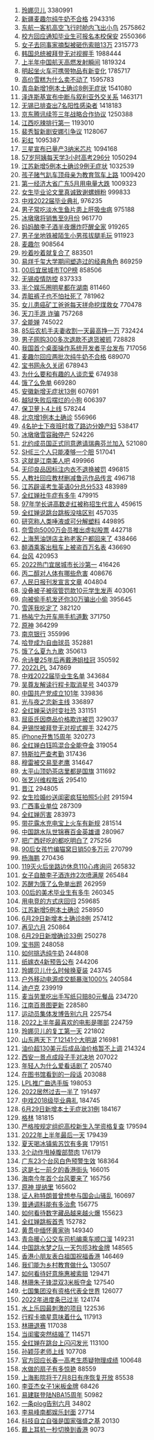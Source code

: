 1. [玲娜贝儿](https://s.weibo.com//weibo?q=%E7%8E%B2%E5%A8%9C%E8%B4%9D%E5%84%BF&Refer=top) 3380991
2. [新疆麦趣尔纯牛奶不合格](https://s.weibo.com//weibo?q=%23%E6%96%B0%E7%96%86%E9%BA%A6%E8%B6%A3%E5%B0%94%E7%BA%AF%E7%89%9B%E5%A5%B6%E4%B8%8D%E5%90%88%E6%A0%BC%23&Refer=top) 2943316
3. [东航一客机高空飞行时舱内飞出小鸟](https://s.weibo.com//weibo?q=%23%E4%B8%9C%E8%88%AA%E4%B8%80%E5%AE%A2%E6%9C%BA%E9%AB%98%E7%A9%BA%E9%A3%9E%E8%A1%8C%E6%97%B6%E8%88%B1%E5%86%85%E9%A3%9E%E5%87%BA%E5%B0%8F%E9%B8%9F%23&Refer=top) 2575862
4. [校方回应通知毕业生可报名本校保安](https://s.weibo.com//weibo?q=%23%E6%A0%A1%E6%96%B9%E5%9B%9E%E5%BA%94%E9%80%9A%E7%9F%A5%E6%AF%95%E4%B8%9A%E7%94%9F%E5%8F%AF%E6%8A%A5%E5%90%8D%E6%9C%AC%E6%A0%A1%E4%BF%9D%E5%AE%89%23&Refer=top) 2550366
5. [女子去同事家摘梨被砸伤索赔13万](https://s.weibo.com//weibo?q=%23%E5%A5%B3%E5%AD%90%E5%8E%BB%E5%90%8C%E4%BA%8B%E5%AE%B6%E6%91%98%E6%A2%A8%E8%A2%AB%E7%A0%B8%E4%BC%A4%E7%B4%A2%E8%B5%9413%E4%B8%87%23&Refer=top) 2315773
6. [韩国总统被拜登无对视握手](https://s.weibo.com//weibo?q=%23%E9%9F%A9%E5%9B%BD%E6%80%BB%E7%BB%9F%E8%A2%AB%E6%8B%9C%E7%99%BB%E6%97%A0%E5%AF%B9%E8%A7%86%E6%8F%A1%E6%89%8B%23&Refer=top) 1988444
7. [上半年中国航天高燃发射瞬间](https://s.weibo.com//weibo?q=%23%E4%B8%8A%E5%8D%8A%E5%B9%B4%E4%B8%AD%E5%9B%BD%E8%88%AA%E5%A4%A9%E9%AB%98%E7%87%83%E5%8F%91%E5%B0%84%E7%9E%AC%E9%97%B4%23&Refer=top) 1819324
8. [明起坐火车可携带物品有新变化](https://s.weibo.com//weibo?q=%23%E6%98%8E%E8%B5%B7%E5%9D%90%E7%81%AB%E8%BD%A6%E5%8F%AF%E6%90%BA%E5%B8%A6%E7%89%A9%E5%93%81%E6%9C%89%E6%96%B0%E5%8F%98%E5%8C%96%23&Refer=top) 1785717
9. [高价雪糕为什么卖不动了](https://s.weibo.com//weibo?q=%23%E9%AB%98%E4%BB%B7%E9%9B%AA%E7%B3%95%E4%B8%BA%E4%BB%80%E4%B9%88%E5%8D%96%E4%B8%8D%E5%8A%A8%E4%BA%86%23&Refer=top) 1595783
10. [青岛新增1例本土确诊8例无症状](https://s.weibo.com//weibo?q=%23%E9%9D%92%E5%B2%9B%E6%96%B0%E5%A2%9E1%E4%BE%8B%E6%9C%AC%E5%9C%9F%E7%A1%AE%E8%AF%8A8%E4%BE%8B%E6%97%A0%E7%97%87%E7%8A%B6%23&Refer=top) 1541080
11. [泽连斯基宣布中断与叙利亚外交关系](https://s.weibo.com//weibo?q=%23%E6%B3%BD%E8%BF%9E%E6%96%AF%E5%9F%BA%E5%AE%A3%E5%B8%83%E4%B8%AD%E6%96%AD%E4%B8%8E%E5%8F%99%E5%88%A9%E4%BA%9A%E5%A4%96%E4%BA%A4%E5%85%B3%E7%B3%BB%23&Refer=top) 1463171
12. [无锡已排查出7名阳性感染者](https://s.weibo.com//weibo?q=%23%E6%97%A0%E9%94%A1%E5%B7%B2%E6%8E%92%E6%9F%A5%E5%87%BA7%E5%90%8D%E9%98%B3%E6%80%A7%E6%84%9F%E6%9F%93%E8%80%85%23&Refer=top) 1418183
13. [京东腾讯续签三年战略合作协议](https://s.weibo.com//weibo?q=%23%E4%BA%AC%E4%B8%9C%E8%85%BE%E8%AE%AF%E7%BB%AD%E7%AD%BE%E4%B8%89%E5%B9%B4%E6%88%98%E7%95%A5%E5%90%88%E4%BD%9C%E5%8D%8F%E8%AE%AE%23&Refer=top) 1250388
14. [江西吃辣排行第一](https://s.weibo.com//weibo?q=%23%E6%B1%9F%E8%A5%BF%E5%90%83%E8%BE%A3%E6%8E%92%E8%A1%8C%E7%AC%AC%E4%B8%80%23&Refer=top) 1193010
15. [裴秀智新剧安娜引争议](https://s.weibo.com//weibo?q=%23%E8%A3%B4%E7%A7%80%E6%99%BA%E6%96%B0%E5%89%A7%E5%AE%89%E5%A8%9C%E5%BC%95%E4%BA%89%E8%AE%AE%23&Refer=top) 1128067
16. [彩虹](https://s.weibo.com//weibo?q=%23%E5%BD%A9%E8%99%B9%23&Refer=top) 1095387
17. [三星宣布已量产3纳米芯片](https://s.weibo.com//weibo?q=%23%E4%B8%89%E6%98%9F%E5%AE%A3%E5%B8%83%E5%B7%B2%E9%87%8F%E4%BA%A73%E7%BA%B3%E7%B1%B3%E8%8A%AF%E7%89%87%23&Refer=top) 1094168
18. [57岁阿姨每天学3小时高考296分](https://s.weibo.com//weibo?q=%2357%E5%B2%81%E9%98%BF%E5%A7%A8%E6%AF%8F%E5%A4%A9%E5%AD%A63%E5%B0%8F%E6%97%B6%E9%AB%98%E8%80%83296%E5%88%86%23&Refer=top) 1050294
19. [江苏新增5例本土确诊9例无症状](https://s.weibo.com//weibo?q=%23%E6%B1%9F%E8%8B%8F%E6%96%B0%E5%A2%9E5%E4%BE%8B%E6%9C%AC%E5%9C%9F%E7%A1%AE%E8%AF%8A9%E4%BE%8B%E6%97%A0%E7%97%87%E7%8A%B6%23&Refer=top) 1032539
20. [孩子赌气趴车顶母亲为教育驾车上路](https://s.weibo.com//weibo?q=%23%E5%AD%A9%E5%AD%90%E8%B5%8C%E6%B0%94%E8%B6%B4%E8%BD%A6%E9%A1%B6%E6%AF%8D%E4%BA%B2%E4%B8%BA%E6%95%99%E8%82%B2%E9%A9%BE%E8%BD%A6%E4%B8%8A%E8%B7%AF%23&Refer=top) 1009420
21. [第一经济大省广东5月用电量大跌](https://s.weibo.com//weibo?q=%23%E7%AC%AC%E4%B8%80%E7%BB%8F%E6%B5%8E%E5%A4%A7%E7%9C%81%E5%B9%BF%E4%B8%9C5%E6%9C%88%E7%94%A8%E7%94%B5%E9%87%8F%E5%A4%A7%E8%B7%8C%23&Refer=top) 1009323
22. [女生毕业论文里真诚致谢螺蛳粉](https://s.weibo.com//weibo?q=%23%E5%A5%B3%E7%94%9F%E6%AF%95%E4%B8%9A%E8%AE%BA%E6%96%87%E9%87%8C%E7%9C%9F%E8%AF%9A%E8%87%B4%E8%B0%A2%E8%9E%BA%E8%9B%B3%E7%B2%89%23&Refer=top) 999833
23. [中戏2022届毕业典礼](https://s.weibo.com//weibo?q=%23%E4%B8%AD%E6%88%8F2022%E5%B1%8A%E6%AF%95%E4%B8%9A%E5%85%B8%E7%A4%BC%23&Refer=top) 976235
24. [男子常吃淡水生鱼片患上肝吸虫病](https://s.weibo.com//weibo?q=%23%E7%94%B7%E5%AD%90%E5%B8%B8%E5%90%83%E6%B7%A1%E6%B0%B4%E7%94%9F%E9%B1%BC%E7%89%87%E6%82%A3%E4%B8%8A%E8%82%9D%E5%90%B8%E8%99%AB%E7%97%85%23&Refer=top) 975188
25. [冰墩墩将销售至9月份](https://s.weibo.com//weibo?q=%23%E5%86%B0%E5%A2%A9%E5%A2%A9%E5%B0%86%E9%94%80%E5%94%AE%E8%87%B39%E6%9C%88%E4%BB%BD%23&Refer=top) 961770
26. [妈妈酿李子酒半夜爆炸吓醒全家](https://s.weibo.com//weibo?q=%23%E5%A6%88%E5%A6%88%E9%85%BF%E6%9D%8E%E5%AD%90%E9%85%92%E5%8D%8A%E5%A4%9C%E7%88%86%E7%82%B8%E5%90%93%E9%86%92%E5%85%A8%E5%AE%B6%23&Refer=top) 919265
27. [男子坐地铁被陌生小男孩拔腿毛玩](https://s.weibo.com//weibo?q=%23%E7%94%B7%E5%AD%90%E5%9D%90%E5%9C%B0%E9%93%81%E8%A2%AB%E9%99%8C%E7%94%9F%E5%B0%8F%E7%94%B7%E5%AD%A9%E6%8B%94%E8%85%BF%E6%AF%9B%E7%8E%A9%23&Refer=top) 911923
28. [麦趣尔](https://s.weibo.com//weibo?q=%23%E9%BA%A6%E8%B6%A3%E5%B0%94%23&Refer=top) 908564
29. [吵着吵着就复合了](https://s.weibo.com//weibo?q=%23%E5%90%B5%E7%9D%80%E5%90%B5%E7%9D%80%E5%B0%B1%E5%A4%8D%E5%90%88%E4%BA%86%23&Refer=top) 883501
30. [易烊千玺大学期间塑造过的经典角色](https://s.weibo.com//weibo?q=%23%E6%98%93%E7%83%8A%E5%8D%83%E7%8E%BA%E5%A4%A7%E5%AD%A6%E6%9C%9F%E9%97%B4%E5%A1%91%E9%80%A0%E8%BF%87%E7%9A%84%E7%BB%8F%E5%85%B8%E8%A7%92%E8%89%B2%23&Refer=top) 869259
31. [00后宜居城市TOP榜](https://s.weibo.com//weibo?q=%2300%E5%90%8E%E5%AE%9C%E5%B1%85%E5%9F%8E%E5%B8%82TOP%E6%A6%9C%23&Refer=top) 858506
32. [无锡疫情防控](https://s.weibo.com//weibo?q=%23%E6%97%A0%E9%94%A1%E7%96%AB%E6%83%85%E9%98%B2%E6%8E%A7%23&Refer=top) 837333
33. [半个娱乐圈明星都在湖南](https://s.weibo.com//weibo?q=%23%E5%8D%8A%E4%B8%AA%E5%A8%B1%E4%B9%90%E5%9C%88%E6%98%8E%E6%98%9F%E9%83%BD%E5%9C%A8%E6%B9%96%E5%8D%97%23&Refer=top) 811460
34. [弄脏裤子也不怕社死了](https://s.weibo.com//weibo?q=%23%E5%BC%84%E8%84%8F%E8%A3%A4%E5%AD%90%E4%B9%9F%E4%B8%8D%E6%80%95%E7%A4%BE%E6%AD%BB%E4%BA%86%23&Refer=top) 781962
35. [女儿患癌矿工爸爸每天拼命挖煤救女](https://s.weibo.com//weibo?q=%E5%A5%B3%E5%84%BF%E6%82%A3%E7%99%8C%E7%9F%BF%E5%B7%A5%E7%88%B8%E7%88%B8%E6%AF%8F%E5%A4%A9%E6%8B%BC%E5%91%BD%E6%8C%96%E7%85%A4%E6%95%91%E5%A5%B3&Refer=top) 770478
36. [天刀手游 诈骗](https://s.weibo.com//weibo?q=%E5%A4%A9%E5%88%80%E6%89%8B%E6%B8%B8%20%E8%AF%88%E9%AA%97&Refer=top) 757268
37. [全能婵](https://s.weibo.com//weibo?q=%E5%85%A8%E8%83%BD%E5%A9%B5&Refer=top) 745022
38. [85后农机手夫妻收割一天最高挣一万](https://s.weibo.com//weibo?q=%2385%E5%90%8E%E5%86%9C%E6%9C%BA%E6%89%8B%E5%A4%AB%E5%A6%BB%E6%94%B6%E5%89%B2%E4%B8%80%E5%A4%A9%E6%9C%80%E9%AB%98%E6%8C%A3%E4%B8%80%E4%B8%87%23&Refer=top) 732424
39. [男子网购300多次退款不退货被抓](https://s.weibo.com//weibo?q=%23%E7%94%B7%E5%AD%90%E7%BD%91%E8%B4%AD300%E5%A4%9A%E6%AC%A1%E9%80%80%E6%AC%BE%E4%B8%8D%E9%80%80%E8%B4%A7%E8%A2%AB%E6%8A%93%23&Refer=top) 728828
40. [我国首个桌面操作系统开发者平台发布](https://s.weibo.com//weibo?q=%23%E6%88%91%E5%9B%BD%E9%A6%96%E4%B8%AA%E6%A1%8C%E9%9D%A2%E6%93%8D%E4%BD%9C%E7%B3%BB%E7%BB%9F%E5%BC%80%E5%8F%91%E8%80%85%E5%B9%B3%E5%8F%B0%E5%8F%91%E5%B8%83%23&Refer=top) 717056
41. [麦趣尔回应两批次纯牛奶不合格](https://s.weibo.com//weibo?q=%23%E9%BA%A6%E8%B6%A3%E5%B0%94%E5%9B%9E%E5%BA%94%E4%B8%A4%E6%89%B9%E6%AC%A1%E7%BA%AF%E7%89%9B%E5%A5%B6%E4%B8%8D%E5%90%88%E6%A0%BC%23&Refer=top) 689070
42. [宝书网永久关闭](https://s.weibo.com//weibo?q=%23%E5%AE%9D%E4%B9%A6%E7%BD%91%E6%B0%B8%E4%B9%85%E5%85%B3%E9%97%AD%23&Refer=top) 678943
43. [为什么要和有趣的人谈恋爱](https://s.weibo.com//weibo?q=%23%E4%B8%BA%E4%BB%80%E4%B9%88%E8%A6%81%E5%92%8C%E6%9C%89%E8%B6%A3%E7%9A%84%E4%BA%BA%E8%B0%88%E6%81%8B%E7%88%B1%23&Refer=top) 674938
44. [饿了么免单](https://s.weibo.com//weibo?q=%E9%A5%BF%E4%BA%86%E4%B9%88%E5%85%8D%E5%8D%95&Refer=top) 669280
45. [安徽新增无症状13例](https://s.weibo.com//weibo?q=%23%E5%AE%89%E5%BE%BD%E6%96%B0%E5%A2%9E%E6%97%A0%E7%97%87%E7%8A%B613%E4%BE%8B%23&Refer=top) 607691
46. [越狱失败后摆烂的小狗](https://s.weibo.com//weibo?q=%23%E8%B6%8A%E7%8B%B1%E5%A4%B1%E8%B4%A5%E5%90%8E%E6%91%86%E7%83%82%E7%9A%84%E5%B0%8F%E7%8B%97%23&Refer=top) 606397
47. [保卫萝卜4上线](https://s.weibo.com//weibo?q=%23%E4%BF%9D%E5%8D%AB%E8%90%9D%E5%8D%9C4%E4%B8%8A%E7%BA%BF%23&Refer=top) 578244
48. [北京增1例本土确诊](https://s.weibo.com//weibo?q=%23%E5%8C%97%E4%BA%AC%E5%A2%9E1%E4%BE%8B%E6%9C%AC%E5%9C%9F%E7%A1%AE%E8%AF%8A%23&Refer=top) 556966
49. [4名护士下夜班时救了路边分娩产妇](https://s.weibo.com//weibo?q=%234%E5%90%8D%E6%8A%A4%E5%A3%AB%E4%B8%8B%E5%A4%9C%E7%8F%AD%E6%97%B6%E6%95%91%E4%BA%86%E8%B7%AF%E8%BE%B9%E5%88%86%E5%A8%A9%E4%BA%A7%E5%A6%87%23&Refer=top) 538417
50. [冰墩墩雪容融停产](https://s.weibo.com//weibo?q=%23%E5%86%B0%E5%A2%A9%E5%A2%A9%E9%9B%AA%E5%AE%B9%E8%9E%8D%E5%81%9C%E4%BA%A7%23&Refer=top) 524226
51. [北约成员国正式同意邀请瑞典芬兰加入](https://s.weibo.com//weibo?q=%23%E5%8C%97%E7%BA%A6%E6%88%90%E5%91%98%E5%9B%BD%E6%AD%A3%E5%BC%8F%E5%90%8C%E6%84%8F%E9%82%80%E8%AF%B7%E7%91%9E%E5%85%B8%E8%8A%AC%E5%85%B0%E5%8A%A0%E5%85%A5%23&Refer=top) 521080
52. [SHE三个人只能凑够一个胆](https://s.weibo.com//weibo?q=%23SHE%E4%B8%89%E4%B8%AA%E4%BA%BA%E5%8F%AA%E8%83%BD%E5%87%91%E5%A4%9F%E4%B8%80%E4%B8%AA%E8%83%86%23&Refer=top) 517041
53. [这就是江南美人吧](https://s.weibo.com//weibo?q=%23%E8%BF%99%E5%B0%B1%E6%98%AF%E6%B1%9F%E5%8D%97%E7%BE%8E%E4%BA%BA%E5%90%A7%23&Refer=top) 499966
54. [无印良品因标注内衣不退换被罚](https://s.weibo.com//weibo?q=%23%E6%97%A0%E5%8D%B0%E8%89%AF%E5%93%81%E5%9B%A0%E6%A0%87%E6%B3%A8%E5%86%85%E8%A1%A3%E4%B8%8D%E9%80%80%E6%8D%A2%E8%A2%AB%E7%BD%9A%23&Refer=top) 496815
55. [人教社回应教材删减鲁迅作品传言](https://s.weibo.com//weibo?q=%23%E4%BA%BA%E6%95%99%E7%A4%BE%E5%9B%9E%E5%BA%94%E6%95%99%E6%9D%90%E5%88%A0%E5%87%8F%E9%B2%81%E8%BF%85%E4%BD%9C%E5%93%81%E4%BC%A0%E8%A8%80%23&Refer=top) 496718
56. [江苏辟谣考生英语0分总分533](https://s.weibo.com//weibo?q=%23%E6%B1%9F%E8%8B%8F%E8%BE%9F%E8%B0%A3%E8%80%83%E7%94%9F%E8%8B%B1%E8%AF%AD0%E5%88%86%E6%80%BB%E5%88%86533%23&Refer=top) 483989
57. [全红婵社牛症有多牛](https://s.weibo.com//weibo?q=%23%E5%85%A8%E7%BA%A2%E5%A9%B5%E7%A4%BE%E7%89%9B%E7%97%87%E6%9C%89%E5%A4%9A%E7%89%9B%23&Refer=top) 479915
58. [97年学长讲高数走红被称招生代言人](https://s.weibo.com//weibo?q=%2397%E5%B9%B4%E5%AD%A6%E9%95%BF%E8%AE%B2%E9%AB%98%E6%95%B0%E8%B5%B0%E7%BA%A2%E8%A2%AB%E7%A7%B0%E6%8B%9B%E7%94%9F%E4%BB%A3%E8%A8%80%E4%BA%BA%23&Refer=top) 459615
59. [全红婵说跳台跳板没啥区别](https://s.weibo.com//weibo?q=%23%E5%85%A8%E7%BA%A2%E5%A9%B5%E8%AF%B4%E8%B7%B3%E5%8F%B0%E8%B7%B3%E6%9D%BF%E6%B2%A1%E5%95%A5%E5%8C%BA%E5%88%AB%23&Refer=top) 457035
60. [研究称人类唾液或可分解塑料](https://s.weibo.com//weibo?q=%23%E7%A0%94%E7%A9%B6%E7%A7%B0%E4%BA%BA%E7%B1%BB%E5%94%BE%E6%B6%B2%E6%88%96%E5%8F%AF%E5%88%86%E8%A7%A3%E5%A1%91%E6%96%99%23&Refer=top) 449895
61. [奈雪向5000万会员推出虚拟股票](https://s.weibo.com//weibo?q=%23%E5%A5%88%E9%9B%AA%E5%90%915000%E4%B8%87%E4%BC%9A%E5%91%98%E6%8E%A8%E5%87%BA%E8%99%9A%E6%8B%9F%E8%82%A1%E7%A5%A8%23&Refer=top) 442718
62. [上海葱油饼店主称老客户都回来了](https://s.weibo.com//weibo?q=%23%E4%B8%8A%E6%B5%B7%E8%91%B1%E6%B2%B9%E9%A5%BC%E5%BA%97%E4%B8%BB%E7%A7%B0%E8%80%81%E5%AE%A2%E6%88%B7%E9%83%BD%E5%9B%9E%E6%9D%A5%E4%BA%86%23&Refer=top) 438466
63. [醉酒乘客出租车上被盗百万名表](https://s.weibo.com//weibo?q=%23%E9%86%89%E9%85%92%E4%B9%98%E5%AE%A2%E5%87%BA%E7%A7%9F%E8%BD%A6%E4%B8%8A%E8%A2%AB%E7%9B%97%E7%99%BE%E4%B8%87%E5%90%8D%E8%A1%A8%23&Refer=top) 436690
64. [台风](https://s.weibo.com//weibo?q=%23%E5%8F%B0%E9%A3%8E%23&Refer=top) 420953
65. [2022热门宜居城市长沙第一](https://s.weibo.com//weibo?q=%232022%E7%83%AD%E9%97%A8%E5%AE%9C%E5%B1%85%E5%9F%8E%E5%B8%82%E9%95%BF%E6%B2%99%E7%AC%AC%E4%B8%80%23&Refer=top) 416426
66. [丙二醇对人体有哪些危害](https://s.weibo.com//weibo?q=%23%E4%B8%99%E4%BA%8C%E9%86%87%E5%AF%B9%E4%BA%BA%E4%BD%93%E6%9C%89%E5%93%AA%E4%BA%9B%E5%8D%B1%E5%AE%B3%23&Refer=top) 408676
67. [人民日报刊发宣言文章](https://s.weibo.com//weibo?q=%23%E4%BA%BA%E6%B0%91%E6%97%A5%E6%8A%A5%E5%88%8A%E5%8F%91%E5%AE%A3%E8%A8%80%E6%96%87%E7%AB%A0%23&Refer=top) 404804
68. [没叠被子被宿管罚款10元学生发声](https://s.weibo.com//weibo?q=%23%E6%B2%A1%E5%8F%A0%E8%A2%AB%E5%AD%90%E8%A2%AB%E5%AE%BF%E7%AE%A1%E7%BD%9A%E6%AC%BE10%E5%85%83%E5%AD%A6%E7%94%9F%E5%8F%91%E5%A3%B0%23&Refer=top) 403061
69. [向被偷手机发还你30万骗出小偷](https://s.weibo.com//weibo?q=%23%E5%90%91%E8%A2%AB%E5%81%B7%E6%89%8B%E6%9C%BA%E5%8F%91%E8%BF%98%E4%BD%A030%E4%B8%87%E9%AA%97%E5%87%BA%E5%B0%8F%E5%81%B7%23&Refer=top) 395645
70. [雪莲我吃定了](https://s.weibo.com//weibo?q=%23%E9%9B%AA%E8%8E%B2%E6%88%91%E5%90%83%E5%AE%9A%E4%BA%86%23&Refer=top) 382120
71. [杨祐宁为开车用手机道歉](https://s.weibo.com//weibo?q=%23%E6%9D%A8%E7%A5%90%E5%AE%81%E4%B8%BA%E5%BC%80%E8%BD%A6%E7%94%A8%E6%89%8B%E6%9C%BA%E9%81%93%E6%AD%89%23&Refer=top) 371750
72. [原神](https://s.weibo.com//weibo?q=%23%E5%8E%9F%E7%A5%9E%23&Refer=top) 364299
73. [南京银行](https://s.weibo.com//weibo?q=%E5%8D%97%E4%BA%AC%E9%93%B6%E8%A1%8C&Refer=top) 355996
74. [哈登成为自由球员](https://s.weibo.com//weibo?q=%23%E5%93%88%E7%99%BB%E6%88%90%E4%B8%BA%E8%87%AA%E7%94%B1%E7%90%83%E5%91%98%23&Refer=top) 352881
75. [饿了么夏九九歌](https://s.weibo.com//weibo?q=%23%E9%A5%BF%E4%BA%86%E4%B9%88%E5%A4%8F%E4%B9%9D%E4%B9%9D%E6%AD%8C%23&Refer=top) 350613
76. [佘诗曼25年后再戴港姐桂冠](https://s.weibo.com//weibo?q=%23%E4%BD%98%E8%AF%97%E6%9B%BC25%E5%B9%B4%E5%90%8E%E5%86%8D%E6%88%B4%E6%B8%AF%E5%A7%90%E6%A1%82%E5%86%A0%23&Refer=top) 350592
77. [2022LPL](https://s.weibo.com//weibo?q=2022LPL&Refer=top) 347869
78. [中戏2022届毕业生名单](https://s.weibo.com//weibo?q=%23%E4%B8%AD%E6%88%8F2022%E5%B1%8A%E6%AF%95%E4%B8%9A%E7%94%9F%E5%90%8D%E5%8D%95%23&Refer=top) 343684
79. [吴尊友解读行程卡取消星号](https://s.weibo.com//weibo?q=%23%E5%90%B4%E5%B0%8A%E5%8F%8B%E8%A7%A3%E8%AF%BB%E8%A1%8C%E7%A8%8B%E5%8D%A1%E5%8F%96%E6%B6%88%E6%98%9F%E5%8F%B7%23&Refer=top) 340379
80. [中国共产党成立101年](https://s.weibo.com//weibo?q=%E4%B8%AD%E5%9B%BD%E5%85%B1%E4%BA%A7%E5%85%9A%E6%88%90%E7%AB%8B101%E5%B9%B4&Refer=top) 339836
81. [光与夜之恋新主线](https://s.weibo.com//weibo?q=%E5%85%89%E4%B8%8E%E5%A4%9C%E4%B9%8B%E6%81%8B%E6%96%B0%E4%B8%BB%E7%BA%BF&Refer=top) 336897
82. [全红婵采访时变社恐](https://s.weibo.com//weibo?q=%23%E5%85%A8%E7%BA%A2%E5%A9%B5%E9%87%87%E8%AE%BF%E6%97%B6%E5%8F%98%E7%A4%BE%E6%81%90%23&Refer=top) 331151
83. [屈臣氏因商品价格欺诈被罚](https://s.weibo.com//weibo?q=%23%E5%B1%88%E8%87%A3%E6%B0%8F%E5%9B%A0%E5%95%86%E5%93%81%E4%BB%B7%E6%A0%BC%E6%AC%BA%E8%AF%88%E8%A2%AB%E7%BD%9A%23&Refer=top) 329037
84. [尹锡悦被拜登无对视式握手](https://s.weibo.com//weibo?q=%23%E5%B0%B9%E9%94%A1%E6%82%A6%E8%A2%AB%E6%8B%9C%E7%99%BB%E6%97%A0%E5%AF%B9%E8%A7%86%E5%BC%8F%E6%8F%A1%E6%89%8B%23&Refer=top) 324275
85. [iPhone开售15周年](https://s.weibo.com//weibo?q=%23iPhone%E5%BC%80%E5%94%AE15%E5%91%A8%E5%B9%B4%23&Refer=top) 320273
86. [全红婵白钰鸣混合全能夺金](https://s.weibo.com//weibo?q=%23%E5%85%A8%E7%BA%A2%E5%A9%B5%E7%99%BD%E9%92%B0%E9%B8%A3%E6%B7%B7%E5%90%88%E5%85%A8%E8%83%BD%E5%A4%BA%E9%87%91%23&Refer=top) 319054
87. [特斯拉严查考勤](https://s.weibo.com//weibo?q=%23%E7%89%B9%E6%96%AF%E6%8B%89%E4%B8%A5%E6%9F%A5%E8%80%83%E5%8B%A4%23&Refer=top) 317436
88. [穆雷被交易至老鹰](https://s.weibo.com//weibo?q=%23%E7%A9%86%E9%9B%B7%E8%A2%AB%E4%BA%A4%E6%98%93%E8%87%B3%E8%80%81%E9%B9%B0%23&Refer=top) 314647
89. [太平山顶奶茶店里都是国旗](https://s.weibo.com//weibo?q=%23%E5%A4%AA%E5%B9%B3%E5%B1%B1%E9%A1%B6%E5%A5%B6%E8%8C%B6%E5%BA%97%E9%87%8C%E9%83%BD%E6%98%AF%E5%9B%BD%E6%97%97%23&Refer=top) 311692
90. [张艺兴维权胜诉](https://s.weibo.com//weibo?q=%23%E5%BC%A0%E8%89%BA%E5%85%B4%E7%BB%B4%E6%9D%83%E8%83%9C%E8%AF%89%23&Refer=top) 295410
91. [晋江](https://s.weibo.com//weibo?q=%E6%99%8B%E6%B1%9F&Refer=top) 294805
92. [女生捡婚纱送闺密疯狂拍照5小时](https://s.weibo.com//weibo?q=%23%E5%A5%B3%E7%94%9F%E6%8D%A1%E5%A9%9A%E7%BA%B1%E9%80%81%E9%97%BA%E5%AF%86%E7%96%AF%E7%8B%82%E6%8B%8D%E7%85%A75%E5%B0%8F%E6%97%B6%23&Refer=top) 291594
93. [广西事业单位](https://s.weibo.com//weibo?q=%E5%B9%BF%E8%A5%BF%E4%BA%8B%E4%B8%9A%E5%8D%95%E4%BD%8D&Refer=top) 287309
94. [全红婵厉害](https://s.weibo.com//weibo?q=%23%E5%85%A8%E7%BA%A2%E5%A9%B5%E5%8E%89%E5%AE%B3%23&Refer=top) 283973
95. [带花露水充电宝上火车有新规](https://s.weibo.com//weibo?q=%23%E5%B8%A6%E8%8A%B1%E9%9C%B2%E6%B0%B4%E5%85%85%E7%94%B5%E5%AE%9D%E4%B8%8A%E7%81%AB%E8%BD%A6%E6%9C%89%E6%96%B0%E8%A7%84%23&Refer=top) 281514
96. [中国跳水队世锦赛百金英雄谱](https://s.weibo.com//weibo?q=%23%E4%B8%AD%E5%9B%BD%E8%B7%B3%E6%B0%B4%E9%98%9F%E4%B8%96%E9%94%A6%E8%B5%9B%E7%99%BE%E9%87%91%E8%8B%B1%E9%9B%84%E8%B0%B1%23&Refer=top) 280967
97. [把广西好吃的都吃明白了](https://s.weibo.com//weibo?q=%23%E6%8A%8A%E5%B9%BF%E8%A5%BF%E5%A5%BD%E5%90%83%E7%9A%84%E9%83%BD%E5%90%83%E6%98%8E%E7%99%BD%E4%BA%86%23&Refer=top) 275256
98. [90后女孩竹编猫窝日销50多万元](https://s.weibo.com//weibo?q=%2390%E5%90%8E%E5%A5%B3%E5%AD%A9%E7%AB%B9%E7%BC%96%E7%8C%AB%E7%AA%9D%E6%97%A5%E9%94%8050%E5%A4%9A%E4%B8%87%E5%85%83%23&Refer=top) 270799
99. [杨海鹏](https://s.weibo.com//weibo?q=%E6%9D%A8%E6%B5%B7%E9%B9%8F&Refer=top) 270436
100. [119灭火后坐路边休息110心疼询问](https://s.weibo.com//weibo?q=%23119%E7%81%AD%E7%81%AB%E5%90%8E%E5%9D%90%E8%B7%AF%E8%BE%B9%E4%BC%91%E6%81%AF110%E5%BF%83%E7%96%BC%E8%AF%A2%E9%97%AE%23&Refer=top) 265832
101. [女子自酿李子酒连炸2次喷满屋](https://s.weibo.com//weibo?q=%23%E5%A5%B3%E5%AD%90%E8%87%AA%E9%85%BF%E6%9D%8E%E5%AD%90%E9%85%92%E8%BF%9E%E7%82%B82%E6%AC%A1%E5%96%B7%E6%BB%A1%E5%B1%8B%23&Refer=top) 265484
102. [苏醒为饿了么免单出题](https://s.weibo.com//weibo?q=%23%E8%8B%8F%E9%86%92%E4%B8%BA%E9%A5%BF%E4%BA%86%E4%B9%88%E5%85%8D%E5%8D%95%E5%87%BA%E9%A2%98%23&Refer=top) 262959
103. [00后的美术毕业生有多牛](https://s.weibo.com//weibo?q=%2300%E5%90%8E%E7%9A%84%E7%BE%8E%E6%9C%AF%E6%AF%95%E4%B8%9A%E7%94%9F%E6%9C%89%E5%A4%9A%E7%89%9B%23&Refer=top) 260345
104. [用电竞的方式庆回归](https://s.weibo.com//weibo?q=%23%E7%94%A8%E7%94%B5%E7%AB%9E%E7%9A%84%E6%96%B9%E5%BC%8F%E5%BA%86%E5%9B%9E%E5%BD%92%23&Refer=top) 259685
105. [江苏新增5例本土确诊](https://s.weibo.com//weibo?q=%23%E6%B1%9F%E8%8B%8F%E6%96%B0%E5%A2%9E5%E4%BE%8B%E6%9C%AC%E5%9C%9F%E7%A1%AE%E8%AF%8A%23&Refer=top) 258950
106. [6月29日新增本土确诊8例](https://s.weibo.com//weibo?q=%236%E6%9C%8829%E6%97%A5%E6%96%B0%E5%A2%9E%E6%9C%AC%E5%9C%9F%E7%A1%AE%E8%AF%8A8%E4%BE%8B%23&Refer=top) 257412
107. [再见六月](https://s.weibo.com//weibo?q=%E5%86%8D%E8%A7%81%E5%85%AD%E6%9C%88&Refer=top) 250864
108. [6月29日新增确诊33例](https://s.weibo.com//weibo?q=6%E6%9C%8829%E6%97%A5%E6%96%B0%E5%A2%9E%E7%A1%AE%E8%AF%8A33%E4%BE%8B&Refer=top) 250278
109. [宝书网](https://s.weibo.com//weibo?q=%E5%AE%9D%E4%B9%A6%E7%BD%91&Refer=top) 248058
110. [如何挑选纯牛奶](https://s.weibo.com//weibo?q=%23%E5%A6%82%E4%BD%95%E6%8C%91%E9%80%89%E7%BA%AF%E7%89%9B%E5%A5%B6%23&Refer=top) 244808
111. [纸嫁衣4新预告公布](https://s.weibo.com//weibo?q=%23%E7%BA%B8%E5%AB%81%E8%A1%A34%E6%96%B0%E9%A2%84%E5%91%8A%E5%85%AC%E5%B8%83%23&Refer=top) 244206
112. [玲娜贝儿什么时候换夏装](https://s.weibo.com//weibo?q=%23%E7%8E%B2%E5%A8%9C%E8%B4%9D%E5%84%BF%E4%BB%80%E4%B9%88%E6%97%B6%E5%80%99%E6%8D%A2%E5%A4%8F%E8%A3%85%23&Refer=top) 243745
113. [户外移动电源成交额暴涨1000%](https://s.weibo.com//weibo?q=%23%E6%88%B7%E5%A4%96%E7%A7%BB%E5%8A%A8%E7%94%B5%E6%BA%90%E6%88%90%E4%BA%A4%E9%A2%9D%E6%9A%B4%E6%B6%A81000%25%23&Refer=top) 240584
114. [迪卢克](https://s.weibo.com//weibo?q=%E8%BF%AA%E5%8D%A2%E5%85%8B&Refer=top) 239919
115. [麦当劳里吃出手写纸只赔80元餐品](https://s.weibo.com//weibo?q=%23%E9%BA%A6%E5%BD%93%E5%8A%B3%E9%87%8C%E5%90%83%E5%87%BA%E6%89%8B%E5%86%99%E7%BA%B8%E5%8F%AA%E8%B5%9480%E5%85%83%E9%A4%90%E5%93%81%23&Refer=top) 234720
116. [江南百景图更新](https://s.weibo.com//weibo?q=%E6%B1%9F%E5%8D%97%E7%99%BE%E6%99%AF%E5%9B%BE%E6%9B%B4%E6%96%B0&Refer=top) 228580
117. [运动员集体发博告别六月](https://s.weibo.com//weibo?q=%23%E8%BF%90%E5%8A%A8%E5%91%98%E9%9B%86%E4%BD%93%E5%8F%91%E5%8D%9A%E5%91%8A%E5%88%AB%E5%85%AD%E6%9C%88%23&Refer=top) 225754
118. [2022上半年最喜欢的电影是哪部](https://s.weibo.com//weibo?q=%232022%E4%B8%8A%E5%8D%8A%E5%B9%B4%E6%9C%80%E5%96%9C%E6%AC%A2%E7%9A%84%E7%94%B5%E5%BD%B1%E6%98%AF%E5%93%AA%E9%83%A8%23&Refer=top) 224759
119. [玲娜贝儿的复工第一天](https://s.weibo.com//weibo?q=%23%E7%8E%B2%E5%A8%9C%E8%B4%9D%E5%84%BF%E7%9A%84%E5%A4%8D%E5%B7%A5%E7%AC%AC%E4%B8%80%E5%A4%A9%23&Refer=top) 221802
120. [山东两天下了12141个大明湖](https://s.weibo.com//weibo?q=%23%E5%B1%B1%E4%B8%9C%E4%B8%A4%E5%A4%A9%E4%B8%8B%E4%BA%8612141%E4%B8%AA%E5%A4%A7%E6%98%8E%E6%B9%96%23&Refer=top) 216981
121. [油价超130美元后成品油价格暂不上调](https://s.weibo.com//weibo?q=%23%E6%B2%B9%E4%BB%B7%E8%B6%85130%E7%BE%8E%E5%85%83%E5%90%8E%E6%88%90%E5%93%81%E6%B2%B9%E4%BB%B7%E6%A0%BC%E6%9A%82%E4%B8%8D%E4%B8%8A%E8%B0%83%23&Refer=top) 214324
122. [西安一景点成段子手对决地](https://s.weibo.com//weibo?q=%23%E8%A5%BF%E5%AE%89%E4%B8%80%E6%99%AF%E7%82%B9%E6%88%90%E6%AE%B5%E5%AD%90%E6%89%8B%E5%AF%B9%E5%86%B3%E5%9C%B0%23&Refer=top) 207022
123. [年轻人为什么爱看话剧了](https://s.weibo.com//weibo?q=%23%E5%B9%B4%E8%BD%BB%E4%BA%BA%E4%B8%BA%E4%BB%80%E4%B9%88%E7%88%B1%E7%9C%8B%E8%AF%9D%E5%89%A7%E4%BA%86%23&Refer=top) 205740
124. [在图书馆看到的一段话](https://s.weibo.com//weibo?q=%E5%9C%A8%E5%9B%BE%E4%B9%A6%E9%A6%86%E7%9C%8B%E5%88%B0%E7%9A%84%E4%B8%80%E6%AE%B5%E8%AF%9D&Refer=top) 203088
125. [LPL推广曲选手版](https://s.weibo.com//weibo?q=%23LPL%E6%8E%A8%E5%B9%BF%E6%9B%B2%E9%80%89%E6%89%8B%E7%89%88%23&Refer=top) 198053
126. [2022居然过去一半了](https://s.weibo.com//weibo?q=%232022%E5%B1%85%E7%84%B6%E8%BF%87%E5%8E%BB%E4%B8%80%E5%8D%8A%E4%BA%86%23&Refer=top) 191497
127. [中戏2018级毕业典礼](https://s.weibo.com//weibo?q=%23%E4%B8%AD%E6%88%8F2018%E7%BA%A7%E6%AF%95%E4%B8%9A%E5%85%B8%E7%A4%BC%23&Refer=top) 184745
128. [6月29日新增本土无症状31例](https://s.weibo.com//weibo?q=%236%E6%9C%8829%E6%97%A5%E6%96%B0%E5%A2%9E%E6%9C%AC%E5%9C%9F%E6%97%A0%E7%97%87%E7%8A%B631%E4%BE%8B%23&Refer=top) 184167
129. [格林](https://s.weibo.com//weibo?q=%E6%A0%BC%E6%9E%97&Refer=top) 181815
130. [严格按规定组织高校新生入学资格复查](https://s.weibo.com//weibo?q=%23%E4%B8%A5%E6%A0%BC%E6%8C%89%E8%A7%84%E5%AE%9A%E7%BB%84%E7%BB%87%E9%AB%98%E6%A0%A1%E6%96%B0%E7%94%9F%E5%85%A5%E5%AD%A6%E8%B5%84%E6%A0%BC%E5%A4%8D%E6%9F%A5%23&Refer=top) 179594
131. [2022年上半年最后一天](https://s.weibo.com//weibo?q=%232022%E5%B9%B4%E4%B8%8A%E5%8D%8A%E5%B9%B4%E6%9C%80%E5%90%8E%E4%B8%80%E5%A4%A9%23&Refer=top) 179439
132. [夏天喝冰镇紫苏饮有多爽](https://s.weibo.com//weibo?q=%23%E5%A4%8F%E5%A4%A9%E5%96%9D%E5%86%B0%E9%95%87%E7%B4%AB%E8%8B%8F%E9%A5%AE%E6%9C%89%E5%A4%9A%E7%88%BD%23&Refer=top) 179151
133. [3个动作甩掉腹部赘肉](https://s.weibo.com//weibo?q=%233%E4%B8%AA%E5%8A%A8%E4%BD%9C%E7%94%A9%E6%8E%89%E8%85%B9%E9%83%A8%E8%B5%98%E8%82%89%23&Refer=top) 176179
134. [广东23个台风白色预警生效](https://s.weibo.com//weibo?q=%23%E5%B9%BF%E4%B8%9C23%E4%B8%AA%E5%8F%B0%E9%A3%8E%E7%99%BD%E8%89%B2%E9%A2%84%E8%AD%A6%E7%94%9F%E6%95%88%23&Refer=top) 168364
135. [这是七一前夕的香港街头](https://s.weibo.com//weibo?q=%23%E8%BF%99%E6%98%AF%E4%B8%83%E4%B8%80%E5%89%8D%E5%A4%95%E7%9A%84%E9%A6%99%E6%B8%AF%E8%A1%97%E5%A4%B4%23&Refer=top) 166015
136. [海南今年首个台风要来了](https://s.weibo.com//weibo?q=%23%E6%B5%B7%E5%8D%97%E4%BB%8A%E5%B9%B4%E9%A6%96%E4%B8%AA%E5%8F%B0%E9%A3%8E%E8%A6%81%E6%9D%A5%E4%BA%86%23&Refer=top) 165756
137. [原神 提纳里](https://s.weibo.com//weibo?q=%E5%8E%9F%E7%A5%9E%20%E6%8F%90%E7%BA%B3%E9%87%8C&Refer=top) 165602
138. [证人称特朗普曾想参与国会山骚乱](https://s.weibo.com//weibo?q=%23%E8%AF%81%E4%BA%BA%E7%A7%B0%E7%89%B9%E6%9C%97%E6%99%AE%E6%9B%BE%E6%83%B3%E5%8F%82%E4%B8%8E%E5%9B%BD%E4%BC%9A%E5%B1%B1%E9%AA%9A%E4%B9%B1%23&Refer=top) 160697
139. [普通调料能有多治愈](https://s.weibo.com//weibo?q=%23%E6%99%AE%E9%80%9A%E8%B0%83%E6%96%99%E8%83%BD%E6%9C%89%E5%A4%9A%E6%B2%BB%E6%84%88%23&Refer=top) 156775
140. [如何看待数字藏品越来越火爆](https://s.weibo.com//weibo?q=%23%E5%A6%82%E4%BD%95%E7%9C%8B%E5%BE%85%E6%95%B0%E5%AD%97%E8%97%8F%E5%93%81%E8%B6%8A%E6%9D%A5%E8%B6%8A%E7%81%AB%E7%88%86%23&Refer=top) 155623
141. [全红婵跳板首秀](https://s.weibo.com//weibo?q=%23%E5%85%A8%E7%BA%A2%E5%A9%B5%E8%B7%B3%E6%9D%BF%E9%A6%96%E7%A7%80%23&Refer=top) 152782
142. [黄贯中缅怀黄家驹](https://s.weibo.com//weibo?q=%E9%BB%84%E8%B4%AF%E4%B8%AD%E7%BC%85%E6%80%80%E9%BB%84%E5%AE%B6%E9%A9%B9&Refer=top) 149340
143. [青岛暖心公交车司机编乘车顺口溜](https://s.weibo.com//weibo?q=%23%E9%9D%92%E5%B2%9B%E6%9A%96%E5%BF%83%E5%85%AC%E4%BA%A4%E8%BD%A6%E5%8F%B8%E6%9C%BA%E7%BC%96%E4%B9%98%E8%BD%A6%E9%A1%BA%E5%8F%A3%E6%BA%9C%23&Refer=top) 149231
144. [中国跳水梦之队一天包揽3枚金牌](https://s.weibo.com//weibo?q=%23%E4%B8%AD%E5%9B%BD%E8%B7%B3%E6%B0%B4%E6%A2%A6%E4%B9%8B%E9%98%9F%E4%B8%80%E5%A4%A9%E5%8C%85%E6%8F%BD3%E6%9E%9A%E9%87%91%E7%89%8C%23&Refer=top) 148565
145. [香港小朋友表白祖国祝福香港](https://s.weibo.com//weibo?q=%23%E9%A6%99%E6%B8%AF%E5%B0%8F%E6%9C%8B%E5%8F%8B%E8%A1%A8%E7%99%BD%E7%A5%96%E5%9B%BD%E7%A5%9D%E7%A6%8F%E9%A6%99%E6%B8%AF%23&Refer=top) 146469
146. [我们能为乡村教育做什么](https://s.weibo.com//weibo?q=%23%E6%88%91%E4%BB%AC%E8%83%BD%E4%B8%BA%E4%B9%A1%E6%9D%91%E6%95%99%E8%82%B2%E5%81%9A%E4%BB%80%E4%B9%88%23&Refer=top) 130507
147. [如何看待好意施惠被索赔](https://s.weibo.com//weibo?q=%23%E5%A6%82%E4%BD%95%E7%9C%8B%E5%BE%85%E5%A5%BD%E6%84%8F%E6%96%BD%E6%83%A0%E8%A2%AB%E7%B4%A2%E8%B5%94%23&Refer=top) 129471
148. [林珊朱子锋混双3米板夺金](https://s.weibo.com//weibo?q=%23%E6%9E%97%E7%8F%8A%E6%9C%B1%E5%AD%90%E9%94%8B%E6%B7%B7%E5%8F%8C3%E7%B1%B3%E6%9D%BF%E5%A4%BA%E9%87%91%23&Refer=top) 127540
149. [七国集团没有资格代表全世界](https://s.weibo.com//weibo?q=%23%E4%B8%83%E5%9B%BD%E9%9B%86%E5%9B%A2%E6%B2%A1%E6%9C%89%E8%B5%84%E6%A0%BC%E4%BB%A3%E8%A1%A8%E5%85%A8%E4%B8%96%E7%95%8C%23&Refer=top) 126077
150. [2022年进度条已过半](https://s.weibo.com//weibo?q=%232022%E5%B9%B4%E8%BF%9B%E5%BA%A6%E6%9D%A1%E5%B7%B2%E8%BF%87%E5%8D%8A%23&Refer=top) 124174
151. [水上乐园最刺激的项目](https://s.weibo.com//weibo?q=%23%E6%B0%B4%E4%B8%8A%E4%B9%90%E5%9B%AD%E6%9C%80%E5%88%BA%E6%BF%80%E7%9A%84%E9%A1%B9%E7%9B%AE%23&Refer=top) 122536
152. [行程卡摘星意味着什么](https://s.weibo.com//weibo?q=%23%E8%A1%8C%E7%A8%8B%E5%8D%A1%E6%91%98%E6%98%9F%E6%84%8F%E5%91%B3%E7%9D%80%E4%BB%80%E4%B9%88%23&Refer=top) 117913
153. [林珊退赛](https://s.weibo.com//weibo?q=%23%E6%9E%97%E7%8F%8A%E9%80%80%E8%B5%9B%23&Refer=top) 117038
154. [当闺蜜突然结婚了](https://s.weibo.com//weibo?q=%23%E5%BD%93%E9%97%BA%E8%9C%9C%E7%AA%81%E7%84%B6%E7%BB%93%E5%A9%9A%E4%BA%86%23&Refer=top) 114571
155. [全红婵在跳台上闪闪发光](https://s.weibo.com//weibo?q=%23%E5%85%A8%E7%BA%A2%E5%A9%B5%E5%9C%A8%E8%B7%B3%E5%8F%B0%E4%B8%8A%E9%97%AA%E9%97%AA%E5%8F%91%E5%85%89%23&Refer=top) 113100
156. [孙颖莎老师上线](https://s.weibo.com//weibo?q=%23%E5%AD%99%E9%A2%96%E8%8E%8E%E8%80%81%E5%B8%88%E4%B8%8A%E7%BA%BF%23&Refer=top) 107708
157. [官方回应长春一高考生质疑物理成绩](https://s.weibo.com//weibo?q=%23%E5%AE%98%E6%96%B9%E5%9B%9E%E5%BA%94%E9%95%BF%E6%98%A5%E4%B8%80%E9%AB%98%E8%80%83%E7%94%9F%E8%B4%A8%E7%96%91%E7%89%A9%E7%90%86%E6%88%90%E7%BB%A9%23&Refer=top) 100648
158. [水做的扇子有多惊艳](https://s.weibo.com//weibo?q=%23%E6%B0%B4%E5%81%9A%E7%9A%84%E6%89%87%E5%AD%90%E6%9C%89%E5%A4%9A%E6%83%8A%E8%89%B3%23&Refer=top) 88559
159. [上海影院将于7月8日有序恢复开放](https://s.weibo.com//weibo?q=%23%E4%B8%8A%E6%B5%B7%E5%BD%B1%E9%99%A2%E5%B0%86%E4%BA%8E7%E6%9C%888%E6%97%A5%E6%9C%89%E5%BA%8F%E6%81%A2%E5%A4%8D%E5%BC%80%E6%94%BE%23&Refer=top) 85538
160. [李亚杰女子1米板金牌](https://s.weibo.com//weibo?q=%E6%9D%8E%E4%BA%9A%E6%9D%B0%E5%A5%B3%E5%AD%901%E7%B1%B3%E6%9D%BF%E9%87%91%E7%89%8C&Refer=top) 68426
161. [易建联登陆NBA15周年](https://s.weibo.com//weibo?q=%23%E6%98%93%E5%BB%BA%E8%81%94%E7%99%BB%E9%99%86NBA15%E5%91%A8%E5%B9%B4%23&Refer=top) 50982
162. [一条plog告别六月](https://s.weibo.com//weibo?q=%23%E4%B8%80%E6%9D%A1plog%E5%91%8A%E5%88%AB%E5%85%AD%E6%9C%88%23&Refer=top) 34802
163. [李易峰南都娱乐封面](https://s.weibo.com//weibo?q=%23%E6%9D%8E%E6%98%93%E5%B3%B0%E5%8D%97%E9%83%BD%E5%A8%B1%E4%B9%90%E5%B0%81%E9%9D%A2%23&Refer=top) 27714
164. [科技自立自强是国家强盛之基](https://s.weibo.com//weibo?q=%23%E7%A7%91%E6%8A%80%E8%87%AA%E7%AB%8B%E8%87%AA%E5%BC%BA%E6%98%AF%E5%9B%BD%E5%AE%B6%E5%BC%BA%E7%9B%9B%E4%B9%8B%E5%9F%BA%23&Refer=top) 20130
165. [戴上耳机一秒切换到香港](https://s.weibo.com//weibo?q=%23%E6%88%B4%E4%B8%8A%E8%80%B3%E6%9C%BA%E4%B8%80%E7%A7%92%E5%88%87%E6%8D%A2%E5%88%B0%E9%A6%99%E6%B8%AF%23&Refer=top) 9073
